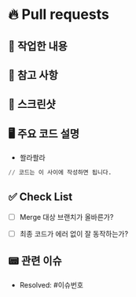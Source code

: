 # 🔥 Pull requests

## 👷 작업한 내용
<!-- 작업한 내용을 적어주세요. -->


## 🚨 참고 사항
<!-- 참고할 사항이 있다면 적어주세요. -->


## 📸 스크린샷
<!-- 구현한 기능의 웹 혹은 postman을 캡쳐해주세요. -->


## 🖥️ 주요 코드 설명
<!-- 주요 코드에 대한 설명을 작성해주세요. -->
- 쏼라쏼라
```python
// 코드는 이 사이에 작성하면 됩니다. 
```


## ✅ Check List
- [ ] Merge 대상 브랜치가 올바른가?
- [ ] 최종 코드가 에러 없이 잘 동작하는가?


## 📟 관련 이슈
- Resolved: #이슈번호
